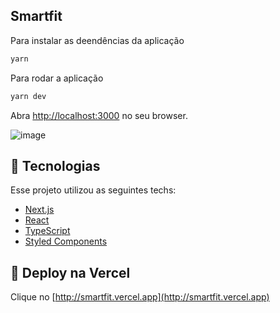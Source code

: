 ## Smartfit

Para instalar as deendências da aplicação

```bash
yarn
```

Para rodar a aplicação

```bash
yarn dev
```
Abra [http://localhost:3000](http://localhost:3000) no seu browser.

![image](https://user-images.githubusercontent.com/3511851/129048428-c0819605-da1c-4755-ab51-a5cc2a7b1816.png)

## 🧪 Tecnologias

Esse projeto utilizou as seguintes techs: 

- [Next.js](https://nextjs.org/)
- [React](https://reactjs.org)
- [TypeScript](https://www.typescriptlang.org/)
- [Styled Components](https://styled-components.com/)

## 🧪 Deploy na Vercel

Clique no [http://smartfit.vercel.app](http://smartfit.vercel.app)
